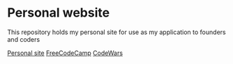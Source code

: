 # Personal website

This repository holds my personal site for use as my application to founders and coders

[Personal site](https://iamnotabbas.github.io/)
[FreeCodeCamp](https://www.freecodecamp.org/abbasalam)
[CodeWars](ttps://www.codewars.com/users/IAmNotAbbas)
